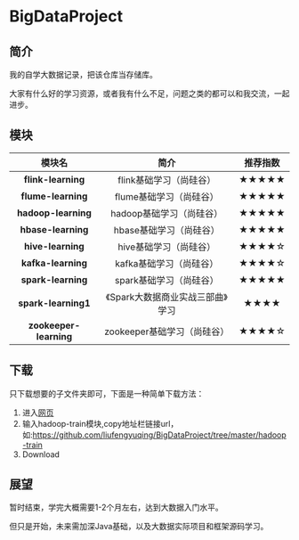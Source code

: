 # BigDataProject

## 简介
 我的自学大数据记录，把该仓库当存储库。

大家有什么好的学习资源，或者我有什么不足，问题之类的都可以和我交流，一起进步。
## 模块


模块名 | 简介 | 推荐指数 | 
:-: | :-: | :-: | 
**flink-learning** | flink基础学习（尚硅谷） | ★★★★★ | 
**flume-learning** | flume基础学习（尚硅谷） | ★★★★★ | 
**hadoop-learning** | hadoop基础学习（尚硅谷） | ★★★★★ | 
**hbase-learning** | hbase基础学习（尚硅谷） |★★★★★ | 
**hive-learning** | hive基础学习（尚硅谷） | ★★★★☆ | 
**kafka-learning** | kafka基础学习（尚硅谷） | ★★★★☆ | 
**spark-learning** | spark基础学习（尚硅谷）| ★★★★★| 
**spark-learning1** | 《Spark大数据商业实战三部曲》学习| ★★★★ | 
**zookeeper-learning** | zookeeper基础学习（尚硅谷）| ★★★★☆ | 
## 下载

只下载想要的子文件夹即可，下面是一种简单下载方法：

1. 进入[网页](http://kinolien.github.io/gitzip/)
2. 输入hadoop-train模块,copy地址栏链接url，如:https://github.com/liufengyuqing/BigDataProject/tree/master/hadoop-train
3. Download

## 展望

暂时结束，学完大概需要1-2个月左右，达到大数据入门水平。

但只是开始，未来需加深Java基础，以及大数据实际项目和框架源码学习。